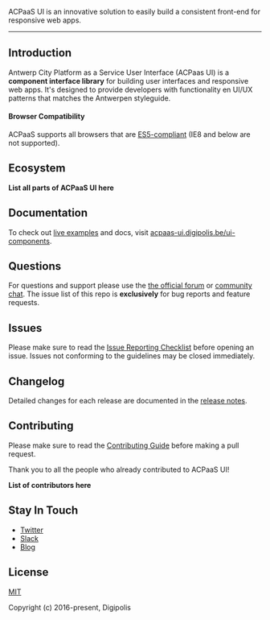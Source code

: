ACPaaS UI is an innovative solution to easily build a consistent front-end for responsive web apps.

---

## Introduction

Antwerp City Platform as a Service User Interface (ACPaas UI) is a **component interface library** for building user interfaces and responsive web apps. It's designed to provide developers with functionality en UI/UX patterns that matches the Antwerpen styleguide.

#### Browser Compatibility

ACPaaS supports all browsers that are [ES5-compliant](http://kangax.github.io/compat-table/es5/) (IE8 and below are not supported).

## Ecosystem

**List all parts of ACPaaS UI here**

## Documentation

To check out [live examples]() and docs, visit [acpaas-ui.digipolis.be/ui-components](https://acpaas-ui.digipolis.be/ui-components).

## Questions

For questions and support please use the [the official forum]() or [community chat](). The issue list of this repo is **exclusively** for bug reports and feature requests.

## Issues

Please make sure to read the [Issue Reporting Checklist]() before opening an issue. Issues not conforming to the guidelines may be closed immediately.

## Changelog

Detailed changes for each release are documented in the [release notes]().

## Contributing

Please make sure to read the [Contributing Guide]() before making a pull request.

Thank you to all the people who already contributed to ACPaaS UI!

**List of contributors here**

## Stay In Touch

- [Twitter]()
- [Slack]()
- [Blog]()

## License

[MIT](http://opensource.org/licenses/MIT)

Copyright (c) 2016-present, Digipolis
<!--stackedit_data:
eyJoaXN0b3J5IjpbLTYxMDI1Mjc3NywtODMzNTkzODEzLDEwNj
YwMDcyODRdfQ==
-->